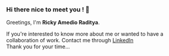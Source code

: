 ### Hi there nice to meet you ! 👋

Greetings, I'm **Ricky Amedio Raditya**.<br>

If you're interested to know more about me or wanted to have a collaboration of work.
Contact me through [LinkedIn](https://www.linkedin.com/in/ricky-amedio-raditya/)<br>
Thank you for your time...<br>

